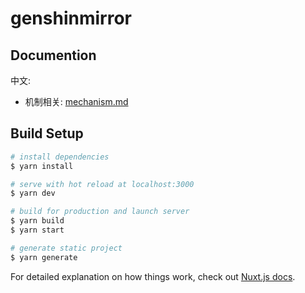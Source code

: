 # genshinmirror

## Documention

中文:
- 机制相关: [mechanism.md](./content/zh-Hans/mechanism.md)

## Build Setup

```bash
# install dependencies
$ yarn install

# serve with hot reload at localhost:3000
$ yarn dev

# build for production and launch server
$ yarn build
$ yarn start

# generate static project
$ yarn generate
```

For detailed explanation on how things work, check out [Nuxt.js docs](https://nuxtjs.org).
